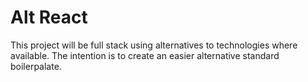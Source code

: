 # Alt React

This project will be full stack using alternatives to technologies where available. The intention is to create an easier alternative standard boilerpalate.